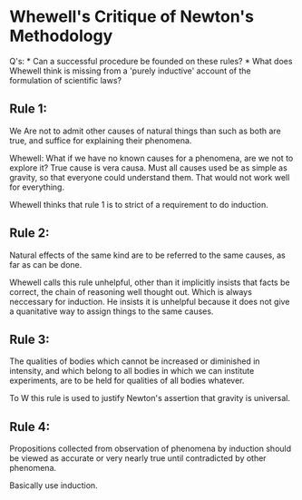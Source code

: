Whewell's Critique of Newton's Methodology
==========================================

Q's:
    * Can a successful procedure be founded on these rules?
    * What does Whewell think is missing from a 'purely inductive' account
         of the formulation of scientific laws?
    
## Rule 1:
We Are not to admit other causes of natural things than such as both are true, 
and suffice for explaining their phenomena.

Whewell: What if we have no known causes for a phenomena, are we not to explore
it? True cause is vera causa. Must all causes used be as simple as gravity, so
that everyone could understand them. That would not work well for everything.

Whewell thinks that rule 1 is to strict of a requirement to do induction.

## Rule 2:
Natural effects of the same kind are to be referred to the same causes, as far
as can be done.

Whewell calls this rule unhelpful, other than it implicitly insists that facts be
correct, the chain of reasoning well thought out. Which is always neccessary for
induction. He insists it is unhelpful because it does not give a quanitative way
to assign things to the same causes.

## Rule 3:
The qualities of bodies which cannot be increased or diminished in intensity, and
which belong to all bodies in which we can institute experiments, are to be held
for qualities of all bodies whatever.

To W this rule is used to justify Newton's assertion that gravity is universal.

## Rule 4:
Propositions collected from observation of phenomena by induction should be 
viewed as accurate or very nearly true until contradicted by other phenomena.

Basically use induction.


